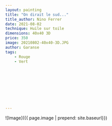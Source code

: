 ```yaml
---
layout: painting
title: "On dirait le sud..." 
title_author: Nino Ferrer                                     
date: 2021-08-02
technique: Huile sur toile 
dimensions: 40x40 3D
price: 350
image: 20210802-40x40-3D.JPG
author: Garanse
tags:
    - Rouge
    - Vert
  
  
  
  
  
  
  
  
  
---
```

![Image]({{ page.image | prepend: site.baseurl}})

